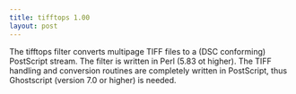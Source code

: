 ```yaml
---
title: tifftops 1.00
layout: post
---
```


The tifftops filter converts multipage TIFF files to a (DSC conforming) PostScript stream.
The filter is written in Perl (5.83 ot higher).
The TIFF handling and conversion routines are completely written in PostScript, thus
Ghostscript (version 7.0 or higher) is needed.

